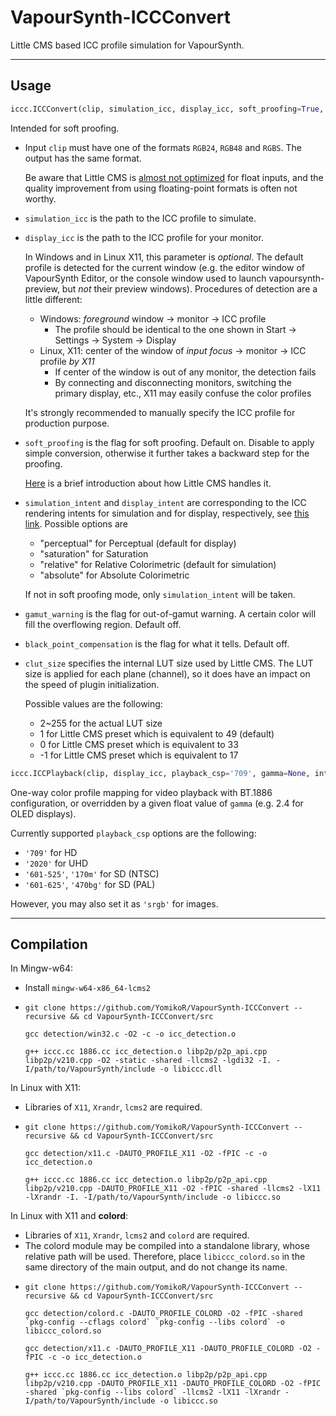 # VapourSynth-ICCConvert

Little CMS based ICC profile simulation for VapourSynth.

---

## Usage

```python
iccc.ICCConvert(clip, simulation_icc, display_icc, soft_proofing=True, simulation_intent='relative', display_intent='perceptual', gamut_warning=False, black_point_compensation=False, clut_size=49)
```
Intended for soft proofing.

- Input `clip` must have one of the formats `RGB24`, `RGB48` and `RGBS`. The output has the same format.

  Be aware that Little CMS is [almost not optimized](https://www.littlecms.com/plugin/) for float inputs, and the quality improvement from using floating-point formats is often not worthy.

- `simulation_icc` is the path to the ICC profile to simulate.

- `display_icc` is the path to the ICC profile for your monitor.

  In Windows and in Linux X11, this parameter is *optional*. The default profile is detected for the current window (e.g. the editor window of VapourSynth Editor, or the console window used to launch vapoursynth-preview, but *not* their preview windows). Procedures of detection are a little different:
  - Windows: *foreground* window -> monitor -> ICC profile
    - The profile should be identical to the one shown in Start -> Settings -> System -> Display
  - Linux, X11: center of the window of *input focus* -> monitor -> ICC profile *by X11*
    - If center of the window is out of any monitor, the detection fails
    - By connecting and disconnecting monitors, switching the primary display, etc., X11 may easily confuse the color profiles

  It's strongly recommended to manually specify the ICC profile for production purpose.

- `soft_proofing` is the flag for soft proofing. Default on. Disable to apply simple conversion, otherwise it further takes a backward step for the proofing.
 
  [Here](https://sourceforge.net/p/lcms/mailman/message/36783703/) is a brief introduction about how Little CMS handles it.

 - `simulation_intent` and `display_intent` are corresponding to the ICC rendering intents for simulation and for display, respectively, see [this link](https://helpx.adobe.com/photoshop-elements/kb/color-management-settings-best-print.html#main-pars_header_1). Possible options are
   - "perceptual" for Perceptual (default for display)
   - "saturation" for Saturation
   - "relative"   for Relative Colorimetric (default for simulation)
   - "absolute"   for Absolute Colorimetric

    If not in soft proofing mode, only `simulation_intent` will be taken.

 - `gamut_warning` is the flag for out-of-gamut warning. A certain color will fill the overflowing region. Default off.

 - `black_point_compensation` is the flag for what it tells. Default off.

 - `clut_size` specifies the internal LUT size used by Little CMS. The LUT size is applied for each plane (channel), so it does have an impact on the speed of plugin initialization.
 
   Possible values are the following:
    - 2~255 for the actual LUT size
    - 1 for Little CMS preset which is equivalent to 49 (default)
    - 0 for Little CMS preset which is equivalent to 33
    - -1 for Little CMS preset which is equivalent to 17

```python
iccc.ICCPlayback(clip, display_icc, playback_csp='709', gamma=None, intent='perceptual', clut_size=49)
```
One-way color profile mapping for video playback with BT.1886 configuration, or overridden by a given float value of `gamma` (e.g. 2.4 for OLED displays).

Currently supported `playback_csp` options are the following:
- `'709'` for HD
- `'2020'` for UHD
- `'601-525'`, `'170m'` for SD (NTSC)
- `'601-625'`, `'470bg'` for SD (PAL)

However, you may also set it as `'srgb'` for images.

---

## Compilation

In Mingw-w64:
- Install `mingw-w64-x86_64-lcms2`
- ```
  git clone https://github.com/YomikoR/VapourSynth-ICCConvert --recursive && cd VapourSynth-ICCConvert/src

  gcc detection/win32.c -O2 -c -o icc_detection.o

  g++ iccc.cc 1886.cc icc_detection.o libp2p/p2p_api.cpp libp2p/v210.cpp -O2 -static -shared -llcms2 -lgdi32 -I. -I/path/to/VapourSynth/include -o libiccc.dll
  ```

In Linux with X11:
- Libraries of `X11`, `Xrandr`, `lcms2` are required.
- ```
  git clone https://github.com/YomikoR/VapourSynth-ICCConvert --recursive && cd VapourSynth-ICCConvert/src
  
  gcc detection/x11.c -DAUTO_PROFILE_X11 -O2 -fPIC -c -o icc_detection.o
  
  g++ iccc.cc 1886.cc icc_detection.o libp2p/p2p_api.cpp libp2p/v210.cpp -DAUTO_PROFILE_X11 -O2 -fPIC -shared -llcms2 -lX11 -lXrandr -I. -I/path/to/VapourSynth/include -o libiccc.so
  ```

In Linux with X11 and **colord**:
 - Libraries of `X11`, `Xrandr`, `lcms2` and `colord` are required.
 - The colord module may be compiled into a standalone library, whose relative path will be used. Therefore, place `libiccc_colord.so` in the same directory of the main output, and do not change its name.
 - ```
   git clone https://github.com/YomikoR/VapourSynth-ICCConvert --recursive && cd VapourSynth-ICCConvert/src

   gcc detection/colord.c -DAUTO_PROFILE_COLORD -O2 -fPIC -shared `pkg-config --cflags colord` `pkg-config --libs colord` -o libiccc_colord.so

   gcc detection/x11.c -DAUTO_PROFILE_X11 -DAUTO_PROFILE_COLORD -O2 -fPIC -c -o icc_detection.o

   g++ iccc.cc 1886.cc icc_detection.o libp2p/p2p_api.cpp libp2p/v210.cpp -DAUTO_PROFILE_X11 -DAUTO_PROFILE_COLORD -O2 -fPIC -shared `pkg-config --libs colord` -llcms2 -lX11 -lXrandr -I/path/to/VapourSynth/include -o libiccc.so
   ```